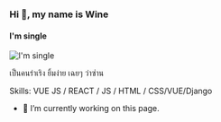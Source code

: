 ### Hi 👋, my name is Wine
#### I'm single
![I'm single](https://scontent.fbkk12-1.fna.fbcdn.net/v/t1.0-9/119431174_3347819011975844_3408129157534755552_n.jpg?_nc_cat=101&_nc_sid=110474&_nc_ohc=4PUx6e5LCBIAX_KdBnf&_nc_ht=scontent.fbkk12-1.fna&oh=f8c60219856963c7187d5ec5eb3ab1a0&oe=5F86909F)

เป็นคนร่าเริง ยิ้มง่าย เฉยๆ ว่าซ่าน 

Skills: VUE JS / REACT / JS / HTML / CSS/VUE/Django

- 🔭 I’m currently working on this page. 




